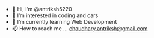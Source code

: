 - 👋 Hi, I’m @antriksh5220
- 👀 I’m interested in coding and cars
- 🌱 I’m currently learning Web Development
- 📫 How to reach me ... chaudhary.antriksh@gmail.com
                          

<!---
antriksh5220/antriksh5220 is a ✨ special ✨ repository because its `README.md` (this file) appears on your GitHub profile.
You can click the Preview link to take a look at your changes.
--->
